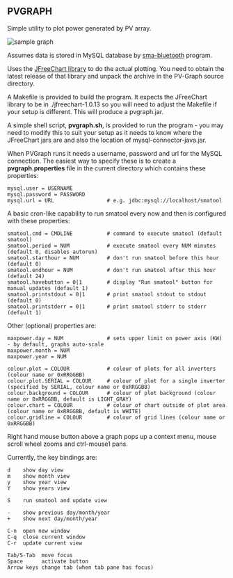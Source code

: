 
PVGRAPH
-------

Simple utility to plot power generated by PV array.

![sample graph](https://github.com/downloads/smartavionics/PV-Graph/20110208.png)

Assumes data is stored in MySQL database by [sma-bluetooth](http://code.google.com/p/sma-bluetooth/) program.

Uses the [JFreeChart library](http://www.jfree.org/jfreechart/) to do the actual plotting. You need to obtain
the latest release of that library and unpack the archive in the PV-Graph source directory.

A Makefile is provided to build the program. It expects the JFreeChart library to be in ./jfreechart-1.0.13 so
you will need to adjust the Makefile if your setup is different. This will produce a pvgraph.jar.
  
A simple shell script, **pvgraph.sh**, is provided to run the program - you may need to modify this to suit your setup as it
needs to know where the JFreeChart jars are and also the location of mysql-connector-java.jar.

When PVGraph runs it needs a username, password and url for the MySQL connection. The easiest way to specify these
is to create a **pvgraph.properties** file in the current directory which contains these properties:

    mysql.user = USERNAME
    mysql.password = PASSWORD
    mysql.url = URL                 # e.g. jdbc:mysql://localhost/smatool
    
A basic cron-like capability to run smatool every now and then is configured with these properties:
    
    smatool.cmd = CMDLINE           # command to execute smatool (default smatool)
    smatool.period = NUM            # execute smatool every NUM minutes (default 0, disables autorun)
    smatool.starthour = NUM         # don't run smatool before this hour (default 0)
    smatool.endhour = NUM           # don't run smatool after this hour (default 24)
    smatool.havebutton = 0|1        # display "Run smatool" button for manual updates (default 1)
    smatool.printstdout = 0|1       # print smatool stdout to stdout (default 0)
    smatool.printstderr = 0|1       # print smatool stderr to stderr (default 1)

Other (optional) properties are:

    maxpower.day = NUM              # sets upper limit on power axis (KW) - by default, graphs auto-scale
    maxpower.month = NUM
    maxpower.year = NUM

    colour.plot = COLOUR            # colour of plots for all inverters (colour name or 0xRRGGBB)
    colour.plot.SERIAL = COLOUR     # colour of plot for a single inverter (specified by SERIAL, colour name or 0xRRGGBB)
    colour.background = COLOUR      # colour of plot background (colour name or 0xRRGGBB, default is LIGHT_GRAY)
    colour.chart = COLOUR           # colour of chart outside of plot area (colour name or 0xRRGGBB, default is WHITE)
    colour.gridline = COLOUR        # colour of grid lines (colour name or 0xRRGGBB)
    
Right hand mouse button above a graph pops up a context menu, mouse scroll wheel zooms and ctrl-mouse1 pans.

Currently, the key bindings are:

    d    show day view
    m    show month view
    y    show year view
    Y    show years view

    S    run smatool and update view

    -    show previous day/month/year
    +    show next day/month/year

    C-n  open new window
    C-q  close current window
    C-r  update current view

    Tab/S-Tab  move focus
    Space      activate button
    Arrow keys change tab (when tab pane has focus)

